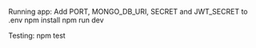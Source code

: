 Running app:
Add PORT, MONGO_DB_URI, SECRET and JWT_SECRET to .env
npm install
npm run dev

Testing:
npm test
